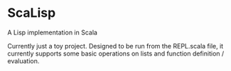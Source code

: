 # ScaLisp
A Lisp implementation in Scala

Currently just a toy project. Designed to be run from the REPL.scala file, it currently supports some basic operations on lists and function definition / evaluation.

